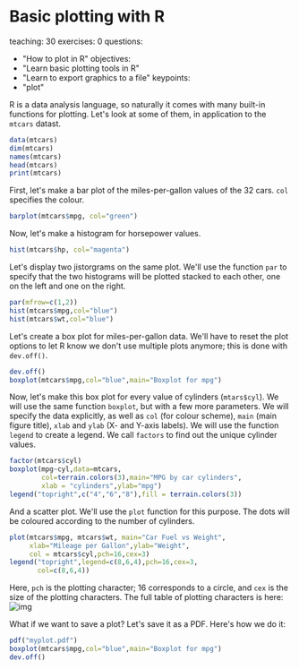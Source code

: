 # Basic plotting with R

teaching: 30
exercises: 0
questions:
- "How to plot in R"
objectives:
- "Learn basic plotting tools in R"
- "Learn to export graphics to a file"
keypoints:
- "plot"

<!---
## Course content:
- Making exploratory graphs
- Principles of analytic graphics
- Plotting systems and graphics devices in R
- The base, lattice, and ggplot2 plotting systems in R

## Exploratory graph
### Why do we use graphs in data analysis?
- To understand data properties
- To find patterns in data
- To suggest modeling strategies
- To "debug" analyses
- To communicate results

## Ploting System
There are 3 main plotting systems in R:
### The Base plotting system
```
- Start with blank plot and build up the plot
- Plot is just a series of R command
- Flexible
```
###  The Lattice plotting system (using package::lattice)
```
- Plots created using single function call
- Good for putting many plots to screen
- Cannot add to plots once created
```

### The ggplot plotting system (using package::ggplot2)
```
- Similar to Lattice but easier
- Many default mode
- Flexible between Base and Lattice
```
Tue's old screenshots:
![image](https://user-images.githubusercontent.com/43855029/114093880-a7515980-9889-11eb-800e-0152f2e8c207.png)
![image](https://user-images.githubusercontent.com/43855029/114093825-94d72000-9889-11eb-953f-2b232708b37d.png)
![image](https://user-images.githubusercontent.com/43855029/114093954-b932fc80-9889-11eb-8532-f3db53f6278f.png)
![image](https://user-images.githubusercontent.com/43855029/114093764-82f57d00-9889-11eb-8e8a-bb7d11340f02.png)
![image](https://user-images.githubusercontent.com/43855029/114094073-dff13300-9889-11eb-9f97-6675f7408d04.png)
-->

R is a data analysis language, so naturally it comes with many built-in functions for plotting. Let's look at some of them, in application to the `mtcars` datast.

```r
data(mtcars)
dim(mtcars)
names(mtcars)
head(mtcars)
print(mtcars)
```

First, let's make a bar plot of the miles-per-gallon values of the 32 cars. `col` specifies the colour.
```r
barplot(mtcars$mpg, col="green")
```

Now, let's make a histogram for horsepower values.
```r
hist(mtcars$hp, col="magenta")
```
Let's display two jistorgrams on the same plot. We'll use the function `par` to specify that the two histograms will be plotted stacked to each other, one on the left and one on the right. 

```r
par(mfrow=c(1,2))
hist(mtcars$mpg,col="blue")
hist(mtcars$wt,col="blue")
```

Let's create a box plot for miles-per-gallon data. We'll have to reset the plot options to let R know we don't use multiple plots anymore; this is done with `dev.off()`.

```r
dev.off()
boxplot(mtcars$mpg,col="blue",main="Boxplot for mpg")
```

Now, let's make this box plot for every value of cylinders (`mtars$cyl`). We will use the same function `boxplot`, but with a few more parameters. We will specify the data explicitly, as well as `col` (for colour scheme), `main` (main figure title), `xlab` and `ylab` (X- and Y-axis labels). We will use the function `legend` to create a legend. We call `factors` to find out the unique cylinder values.

```r
factor(mtcars$cyl)
boxplot(mpg~cyl,data=mtcars,
        col=terrain.colors(3),main="MPG by car cylinders",
        xlab = "cylinders",ylab="mpg")
legend("topright",c("4","6","8"),fill = terrain.colors(3))
```

And a scatter plot. We'll use the `plot` function for this purpose. The dots will be coloured according to the number of cylinders.
```r
plot(mtcars$mpg, mtcars$wt, main="Car Fuel vs Weight",
     xlab="Mileage per Gallon",ylab="Weight",
     col = mtcars$cyl,pch=16,cex=3)
legend("topright",legend=c(8,6,4),pch=16,cex=3,
       col=c(8,6,4))
```

Here, `pch` is the plotting character; 16 corresponds to a circle, and `cex` is the size of the plotting characters. The full table of plotting characters is here:
![img](https://r-lang.com/wp-content/uploads/2021/02/plot-character-in-R.png)

What if we want to save a plot? Let's save it as a PDF. Here's how we do it:
```r
pdf("myplot.pdf")
boxplot(mtcars$mpg,col="blue",main="Boxplot for mpg")
dev.off()
```
<!---
## Graphics Devices
A graphics device is something where you can make a plot appear When you make a plot in R, it has to be "sent" to a specific graphics device.

- A window on your computer (screen device): quick visualization
- A PDF, PNG, JPEG file (file device) #recommended for documents, paper, presentation

The most common place for a plot to be "sent" is the screen device

- On a Mac the screen device is launched with the quartz()
- On Windows the screen device is launched with windows()
- On Unix/Linux the screen device is launched with x11()
- save graphic to PDF
- save graphic to PNG, JPEG

```r
dev.copy(png,"filename.png") # to save the image to file
dev.off() # to close all the graphical devices
```
-->

